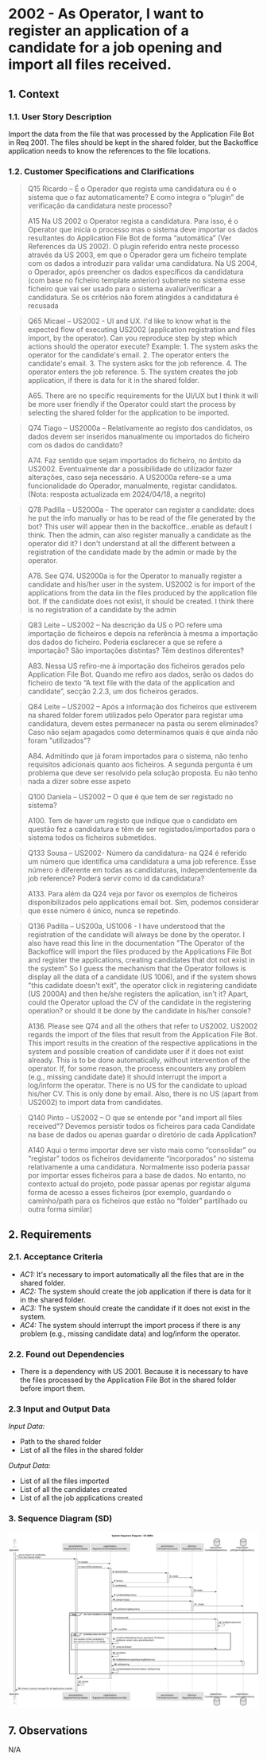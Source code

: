 # 2002 - As Operator, I want to register an application of a candidate for a job opening and import all files received.


## 1. Context
### 1.1. User Story Description

Import the data from the file that was processed by the Application File Bot in Req 2001. The files should be kept in the shared folder, but the Backoffice application needs to know the references to the file locations.

### 1.2. Customer Specifications and Clarifications

> Q15 Ricardo – É o Operador que regista uma candidatura ou é o sistema que o faz automaticamente? E como integra o “plugin” de verificação da candidatura neste processo?
>
> A15 Na US 2002 o Operator regista a candidatura. Para isso, é o Operator que inicia o processo mas o sistema deve importar os dados resultantes do Application File Bot de forma “automática” (Ver References da US 2002). O plugin referido entra neste processo através da US 2003, em que o Operador gera um ficheiro template com os dados a introduzir para validar uma candidatura. Na US 2004, o Operador, após preencher os dados específicos da candidatura (com base no ficheiro template anterior) submete no sistema esse ficheiro que vai ser usado para o sistema avaliar/verificar a candidatura. Se os critérios não forem atingidos a candidatura é recusada

> Q65 Micael – US2002 - UI and UX. I'd like to know what is the expected flow of executing US2002 (application registration and files import, by the operator). Can you reproduce step by step which actions should the operator execute? Example: 1. The system asks the operator for the candidate's email. 2. The operator enters the candidate's email. 3. The system asks for the job reference. 4. The operator enters the job reference. 5. The system creates the job application, if there is data for it in the shared folder.
>
> A65. There are no specific requirements for the UI/UX but I think it will be more user friendly if the Operator could start the process by selecting the shared folder for the application to be imported.

> Q74 Tiago – US2000a – Relativamente ao registo dos candidatos, os dados devem ser inseridos manualmente ou importados do ficheiro com os dados do candidato?
>
>A74. Faz sentido que sejam importados do ficheiro, no âmbito da US2002. Eventualmente dar a possibilidade do utilizador fazer alterações, caso seja necessário. A US2000a refere-se a uma funcionalidade do Operador, manualmente, registar candidatos. (Nota: resposta actualizada em 2024/04/18, a negrito)

> Q78 Padilla – US2000a - The operator can register a candidate: does he put the info manually or has to be read of the file generated by the bot? This user will appear then in the backoffice...enable as default I think. Then the admin, can also register manually a candidate as the operator did it? I don't understand at all the different between a registration of the candidate made by the admin or made by the operator.
>
> A78. See Q74. US2000a is for the Operator to manually register a candidate and his/her user in the system. US2002 is for import of the applications from the data iin the files produced by the application file bot. If the candidate does not exist, it should be created. I think there is no registration of a candidate by the admin

>Q83 Leite – US2002 – Na descrição da US o PO refere uma importação de ficheiros e depois na referência à mesma a importação dos dados do ficheiro. Poderia esclarecer a que se refere a importação? São importações distintas? Têm destinos diferentes?
>
>A83. Nessa US refiro-me à importação dos ficheiros gerados pelo Application File Bot. Quando me refiro aos dados, serão os dados do ficheiro de texto “A text file with the data of the application and candidate”, secção 2.2.3, um dos ficheiros gerados.

>Q84 Leite – US2002 – Após a informação dos ficheiros que estiverem na shared folder forem utilizados pelo Operator para registar uma candidatura, devem estes permanecer na pasta ou serem eliminados? Caso não sejam apagados como determinamos quais é que ainda não foram "utilizados"?
>
>A84. Admitindo que já foram importados para o sistema, não tenho requisitos adicionais quanto aos ficheiros. A segunda pergunta é um problema que deve ser resolvido pela solução proposta. Eu não tenho nada a dizer sobre esse aspeto

>Q100 Daniela – US2002 – O que é que tem de ser registado no sistema?
>
>A100. Tem de haver um registo que indique que o candidato em questão fez a candidatura e têm de ser registados/importados para o sistema todos os ficheiros submetidos.

>Q133 Sousa – US2002- Número da candidatura- na Q24 é referido um número que identifica uma candidatura a uma job reference. Esse número é diferente em todas as candidaturas, independentemente da job reference? Poderá servir como id da candidatura?
>
>A133. Para além da Q24 veja por favor os exemplos de ficheiros disponibilizados pelo applications email bot. Sim, podemos considerar que esse número é único, nunca se repetindo.

>Q136 Padilla – US200a, US1006 - I have understood that the registration of the candidate will always be done by the operator. I also have read this line in the documentation "The Operator of the Backoffice will import the files produced by the Applications File Bot and register the applications, creating candidates that dot not exist in the system" So I guess the mechanism that the Operator follows is display all the data of a candidate (US 1006), and if the system shows "this cadidate doesn't exit", the operator click in registering candidate (US 2000A) and then he/she registers the aplication, isn't it? Apart, could the Operator upload the CV of the candidate in the registering operation? or should it be done by the candidate in his/her console?
>
>A136. Please see Q74 and all the others that refer to US2002. US2002 regards the import of the files that result from the Application File Bot. This import results in the creation of the respective applications in the system and possible creation of candidate user if it does not exist already. This is to be done automatically, without intervention of the operator. If, for some reason, the process encounters any problem (e.g., missing candidate date) it should interrupt the import a log/inform the operator. There is no US for the candidate to upload his/her CV. This is only done by email. Also, there is no US (apart from US2002) to import data from candidates.

>Q140 Pinto – US2002 – O que se entende por "and import all files received"? Devemos persistir todos os ficheiros para cada Candidate na base de dados ou apenas guardar o diretório de cada Application?
>
>A140 Aqui o termo importar deve ser visto mais como “consolidar” ou “registar” todos os ficheiros devidamente “incorporados” no sistema relativamente a uma candidatura. Normalmente isso poderia passar por importar esses ficheiros para a base de dados. No entanto, no contexto actual do projeto, pode passar apenas por registar alguma forma de acesso a esses ficheiros (por exemplo, guardando o caminho/path para os ficheiros que estão no “folder” partilhado ou outra forma similar)

## 2. Requirements


### 2.1. Acceptance Criteria

* *AC1:* It's necessary to import automatically all the files that are in the shared folder.
* *AC2:* The system should create the job application if there is data for it in the shared folder.
* *AC3:* The system should create the candidate if it does not exist in the system.
* *AC4:* The system should interrupt the import process if there is any problem (e.g., missing candidate data) and log/inform the operator.


### 2.2. Found out Dependencies

* There is a dependency with US 2001. Because it is necessary to have the files processed by the Application File Bot in the shared folder before import them.

### 2.3 Input and Output Data

*Input Data:*
* Path to the shared folder
* List of all the files in the shared folder

*Output Data:*
* List of all the files imported
* List of all the candidates created
* List of all the job applications created


### 3. Sequence Diagram (SD)
 
![Sequence Diagram](svg/2002.svg)

## 7. Observations

N/A